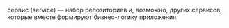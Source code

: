 сервис (service) — набор репозиториев и, возможно, других сервисов, которые вместе формируют бизнес-логику приложения.
